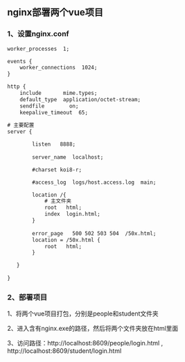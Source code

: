 ## nginx部署两个vue项目

### 1、设置nginx.conf

```txt
worker_processes  1;

events {
    worker_connections  1024;
}

http {
    include       mime.types;
    default_type  application/octet-stream;
    sendfile        on;
    keepalive_timeout  65;
	
# 主要配置	
server {

        listen   8888;
		
        server_name  localhost;

        #charset koi8-r;

        #access_log  logs/host.access.log  main;

        location /{
            # 主文件夹
            root   html;  
            index  login.html;
        }
     
        error_page   500 502 503 504  /50x.html;
        location = /50x.html {
            root   html;
        }

   }
 
}

```

### 2、部署项目

1、将两个vue项目打包，分别是people和student文件夹

2、进入含有nginx.exe的路径，然后将两个文件夹放在html里面

3、访问路径：http://localhost:8609/people/login.html , http://localhost:8609/student/login.html 
